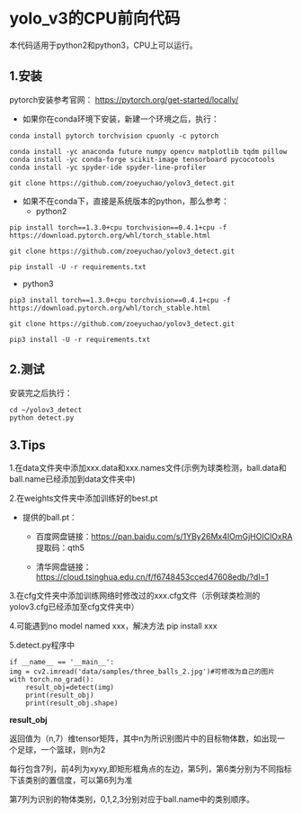 # yolo_v3的**CPU**前向代码

本代码适用于python2和python3，CPU上可以运行。

## 1.安装

pytorch安装参考官网： https://pytorch.org/get-started/locally/ 

- 如果你在conda环境下安装，新建一个环境之后，执行：

```
conda install pytorch torchvision cpuonly -c pytorch

conda install -yc anaconda future numpy opencv matplotlib tqdm pillow
conda install -yc conda-forge scikit-image tensorboard pycocotools
conda install -yc spyder-ide spyder-line-profiler

git clone https://github.com/zoeyuchao/yolov3_detect.git
```

- 如果不在conda下，直接是系统版本的python，那么参考：
  - python2

```
pip install torch==1.3.0+cpu torchvision==0.4.1+cpu -f https://download.pytorch.org/whl/torch_stable.html

git clone https://github.com/zoeyuchao/yolov3_detect.git

pip install -U -r requirements.txt
```
  -   python3

```
pip3 install torch==1.3.0+cpu torchvision==0.4.1+cpu -f https://download.pytorch.org/whl/torch_stable.html

git clone https://github.com/zoeyuchao/yolov3_detect.git

pip3 install -U -r requirements.txt
```

## 2.测试

安装完之后执行：

```
cd ~/yolov3_detect
python detect.py
```

## 3.Tips

1.在data文件夹中添加xxx.data和xxx.names文件(示例为球类检测，ball.data和ball.name已经添加到data文件夹中)

2.在weights文件夹中添加训练好的best.pt

  - 提供的ball.pt：

    - 百度网盘链接：https://pan.baidu.com/s/1YBy26Mx4IOmGjHOIClOxRA  提取码：qth5

    - 清华网盘链接：https://cloud.tsinghua.edu.cn/f/f6748453cced47608edb/?dl=1

3.在cfg文件夹中添加训练网络时修改过的xxx.cfg文件（示例球类检测的yolov3.cfg已经添加至cfg文件夹中）

4.可能遇到no model named xxx，解决方法 pip install xxx

5.detect.py程序中

    if __name__ == '__main__':
    img = cv2.imread('data/samples/three_balls_2.jpg')#可修改为自己的图片
    with torch.no_grad():
     	result_obj=detect(img)
     	print(result_obj)
     	print(result_obj.shape)

**result_obj**

返回值为（n,7）维tensor矩阵，其中n为所识别图片中的目标物体数，如出现一个足球，一个篮球，则n为2

每行包含7列，前4列为xyxy,即矩形框角点的左边，第5列，第6类分别为不同指标下该类别的置信度，可以第6列为准

第7列为识别的物体类别，0,1,2,3分别对应于ball.name中的类别顺序。
